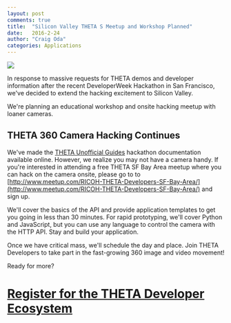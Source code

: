 ```yaml
---
layout: post
comments: true
title:  "Silicon Valley THETA S Meetup and Workshop Planned"
date:   2016-2-24
author: "Craig Oda"
categories: Applications
---
```

![](https://gallery.mailchimp.com/92f3f97f3eb55d52507b08fe1/images/2d679ee6-b18b-4ab6-8696-9ac4dfd52b8a.png)

In response to massive requests for THETA demos and developer
information after the
recent DeveloperWeek Hackathon in San Francisco, we've decided to
extend the hacking excitement to Silicon Valley.

We're planning an educational workshop and onsite hacking meetup with
loaner cameras.

## THETA 360 Camera Hacking Continues

We've made the
[THETA Unofficial Guides](http://theta360developers.github.io/)
hackathon documentation available online. However, we realize you may not
have a camera handy. If you're interested in attending a free THETA SF Bay
Area meetup where you can hack on the camera onsite, please go to
to [http://www.meetup.com/RICOH-THETA-Developers-SF-Bay-Area/](http://www.meetup.com/RICOH-THETA-Developers-SF-Bay-Area/)
and sign up.

We'll cover the basics of the API and provide application templates to get
you going in less than 30 minutes. For rapid prototyping, we'll cover
Python and JavaScript, but you can use any language to control the camera
with the HTTP API. Stay and build your application.

Once we have critical mass, we'll schedule the day and place.
Join THETA Developers to take part in the fast-growing 360
image and video movement!

Ready for more?

# [Register for the THETA Developer Ecosystem](http://theta360.guide/ecosystem/)

